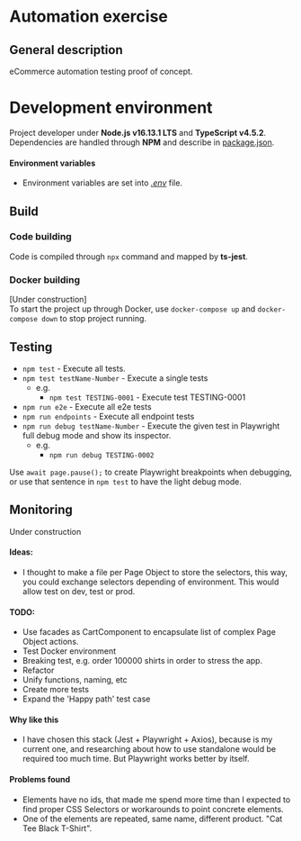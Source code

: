 # Automation exercise

## General description

eCommerce automation testing proof of concept.

# Development environment

Project developer under **Node.js v16.13.1 LTS** and **TypeScript v4.5.2**.
Dependencies are handled through **NPM** and describe in [package.json](package.json).

#### Environment variables

- Environment variables are set into [_.env_](.env) file.

## Build

### Code building

Code is compiled through `npx` command and mapped by **ts-jest**.

### Docker building

[Under construction]  
To start the project up through Docker, use `docker-compose up` and `docker-compose down` to stop project running.

## Testing

- `npm test` - Execute all tests.
- `npm test testName-Number` - Execute a single tests
  - e.g.
    - `npm test TESTING-0001` - Execute test TESTING-0001
- `npm run e2e` - Execute all e2e tests
- `npm run endpoints` - Execute all endpoint tests
- `npm run debug testName-Number` - Execute the given test in Playwright full debug mode and show its inspector.
  - e.g.
    - `npm run debug TESTING-0002`

Use `await page.pause();` to create Playwright breakpoints when debugging, or use that sentence in `npm test` to have the light debug mode.

## Monitoring

Under construction

#### Ideas:

- I thought to make a file per Page Object to store the selectors,
  this way, you could exchange selectors depending of environment. This would allow test on dev, test or prod.

#### TODO:

- Use facades as CartComponent to encapsulate list of complex Page Object actions.
- Test Docker environment
- Breaking test, e.g. order 100000 shirts in order to stress the app.
- Refactor
- Unify functions, naming, etc
- Create more tests
- Expand the 'Happy path' test case

#### Why like this

- I have chosen this stack (Jest + Playwright + Axios), because is my current one, and researching about how to use standalone would be required too much time. But Playwright works better by itself.

#### Problems found

- Elements have no ids, that made me spend more time than I expected to find proper CSS Selectors or workarounds to point concrete elements.
- One of the elements are repeated, same name, different product. "Cat Tee Black T-Shirt".
